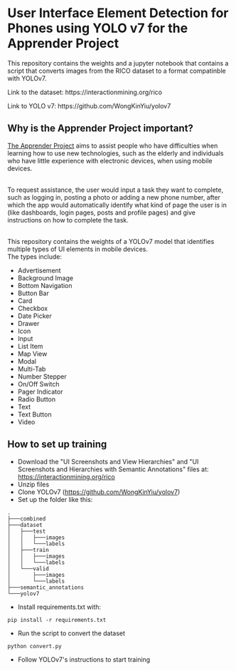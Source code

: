 # User Interface Element Detection for Phones using YOLO v7 for the Apprender Project

<p>This repository contains the weights and a jupyter notebook that contains a script that converts images from the RICO dataset to a format compatinble with YOLOv7.</p>

<p>Link to the dataset: https://interactionmining.org/rico</p>
<p>Link to YOLO v7:     https://github.com/WongKinYiu/yolov7</p>

## Why is the Apprender Project important?

[The Apprender Project](https://github.com/VShoji/apprender-research "Apprender Research") aims to assist people who have difficulties when learning how to use new technologies, such as the elderly and individuals who have little experience with electronic devices, when using mobile devices.</br></br>

To request assistance, the user would input a task they want to complete, such as logging in, posting a photo or adding a new phone number, after which the app would automatically identify what kind of page the user is in (like dashboards, login pages, posts and profile pages) and give instructions on how to complete the task.</br></br>

This repository contains the weights of a YOLOv7 model that identifies multiple types of UI elements in mobile devices.</br>
The types include:
- Advertisement
- Background Image
- Bottom Navigation
- Button Bar
- Card
- Checkbox
- Date Picker
- Drawer
- Icon
- Input
- List Item
- Map View
- Modal
- Multi-Tab
- Number Stepper
- On/Off Switch
- Pager Indicator
- Radio Button
- Text
- Text Button
- Video

## How to set up training

- Download the "UI Screenshots and View Hierarchies" and "UI Screenshots and Hierarchies with Semantic Annotations" files at: https://interactionmining.org/rico
- Unzip files
- Clone YOLOv7 (https://github.com/WongKinYiu/yolov7)
- Set up the folder like this:
```
.
├───combined
├───dataset
│   ├───test
│   │   ├───images
│   │   └───labels
│   ├───train
│   │   ├───images
│   │   └───labels
│   └───valid
│       ├───images
│       └───labels
├───semantic_annotations
└───yolov7
```
- Install requirements.txt with:
```
pip install -r requirements.txt
```
- Run the script to convert the dataset
```
python convert.py
```
- Follow YOLOv7's instructions to start training
